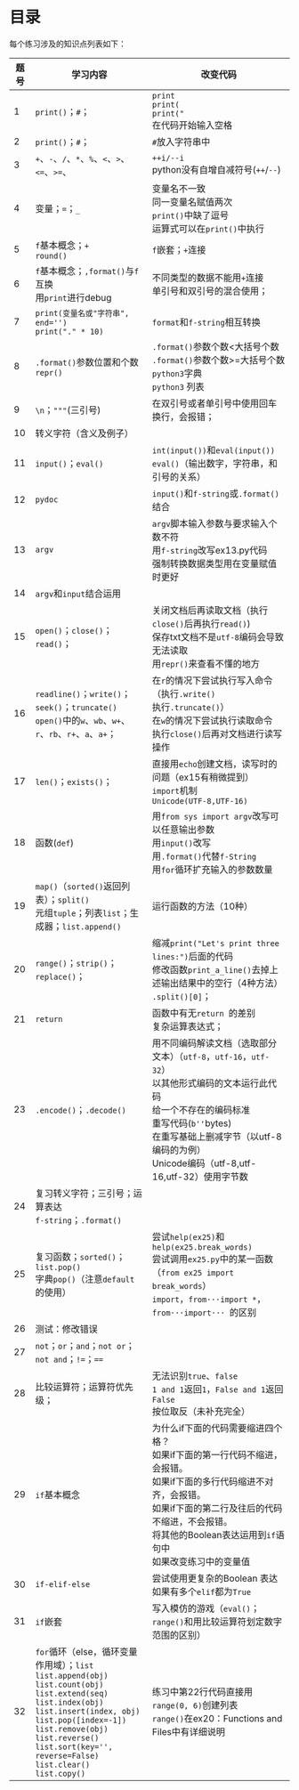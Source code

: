 # 目录

每个练习涉及的知识点列表如下：

| 题号 | 学习内容                                                     | 改变代码                                                     |
| ---- | ------------------------------------------------------------ | ------------------------------------------------------------ |
| 1    | `print()`；`#`；                                             | `print`<br/>`print(`<br/>`print("`<br/>在代码开始输入空格    |
| 2    | `print()`；`#`；                                             | `#`放入字符串中                                              |
| 3    | `+`、`-`、`/`、`*`、`%`、`<`、`>`、`<=`、`>=`、              | `++i/--i`<br/>python没有自增自减符号(`++`/`--`)              |
| 4    | 变量；`=`；`_`                                               | 变量名不一致<br/>同一变量名赋值两次<br/>`print()`中缺了逗号<br/>运算式可以在`print()`中执行 |
| 5    | `f`基本概念；`+`<br/>`round()`                               | `f`嵌套；`+`连接                                             |
| 6    | `f`基本概念；`,format()`与`f`互换<br/>用`print`进行debug     | 不同类型的数据不能用`+`连接<br/>单引号和双引号的混合使用；   |
| 7    | `print(变量名或"字符串", end='')`<br/>`print("." * 10)`      | `format`和`f-string`相互转换                                 |
| 8    | `.format()`参数位置和个数<br/>`repr()`                       | `.format()`参数个数<大括号个数<br/>`.format()`参数个数>=大括号个数<br/>`python3`字典<br/>`python3` 列表 |
| 9    | `\n`；`"""`(三引号)                                          | 在双引号或者单引号中使用回车换行，会报错；                   |
| 10   | 转义字符（含义及例子）                                       |                                                              |
| 11   | `input()`；`eval()`                                          | `int(input())`和`eval(input())`<br/>`eval()`（输出数字，字符串，和引号的关系） |
| 12   | `pydoc`                                                      | `input()`和`f-string`或`.format()`结合                       |
| 13   | `argv`                                                       | `argv`脚本输入参数与要求输入个数不符<br/>用`f-string`改写ex13.py代码<br/>强制转换数据类型用在变量赋值时更好 |
| 14   | `argv`和`input`结合运用                                      |                                                              |
| 15   | `open()`；`close()`；`read()`；                              | 关闭文档后再读取文档（执行`close()`后再执行`read()`)<br/>保存txt文档不是`utf-8`编码会导致无法读取<br/>用`repr()`来查看不懂的地方 |
| 16   | `readline()`；`write()`；`seek()`；`truncate()`<br/>`open()`中的`w`、`wb`、`w+`、`r`、`rb`、`r+`、`a`、`a+`； | 在`r`的情况下尝试执行写入命令（执行`.write()`<br/>执行`.truncate()`）<br/>在`w`的情况下尝试执行读取命令<br/>执行`close()`后再对文档进行读写操作 |
| 17   | `len()`；`exists()`；                                        | 直接用`echo`创建文档，读写时的问题（ex15有稍微提到）<br/>`import`机制<br/>`Unicode(UTF-8,UTF-16)` |
| 18   | 函数(`def`)                                                  | 用`from sys import argv`改写可以任意输出参数<br/>用`input()`改写<br/>用`.format()`代替`f-String`<br/>用`for`循环扩充输入的参数数量 |
| 19   | `map()`（`sorted()`返回列表）；`split()`<br/>元组`tuple`；列表`list`；生成器；`list.append()` | 运行函数的方法（10种）                                       |
| 20   | `range()`；`strip()`；`replace()`；                          | 缩减`print("Let's print three lines:")`后面的代码<br/>修改函数`print_a_line()`去掉上述输出结果中的空行（4种方法）<br/>`.split()[0]`； |
| 21   | `return`                                                     | 函数中有无`return `的差别<br/>复杂运算表达式；               |
| 23   | `.encode()`；`.decode()`                                     | 用不同编码解读文档（选取部分文本）（`utf-8`，`utf-16`，`utf-32`）<br/>以其他形式编码的文本运行此代码<br/>给一个不存在的编码标准<br/>重写代码(`b''`bytes)<br/>在重写基础上删减字节（以utf-8编码的为例）<br/>Unicode编码（utf-8,utf-16,utf-32）使用字节数 |
| 24   | 复习转义字符；三引号；运算表达<br/>`f-string`；`.format()`   |                                                              |
| 25   | 复习函数；`sorted()`；`list.pop()`<br/>字典`pop()`（注意`default`的使用） | 尝试`help(ex25)`和`help(ex25.break_words)`<br/>尝试调用`ex25.py`中的某一函数（`from ex25 import break_words`）<br/>`import`，`from···import *`，`from···import··· `的区别 |
| 26   | 测试：修改错误                                               |                                                              |
| 27   | `not`；`or`；`and`；`not or`；`not and`；`!=`；`==`          |                                                              |
| 28   | 比较运算符；运算符优先级；                                   | 无法识别`true`、`false`<br/>`1 and 1`返回`1`，`False and 1`返回`False`<br/>按位取反（未补充完全） |
| 29   | `if`基本概念                                                 | 为什么if下面的代码需要缩进四个格？<br/>如果if下面的第一行代码不缩进，会报错。<br/>如果if下面的多行代码缩进不对齐，会报错。<br/>如果if下面的第二行及往后的代码不缩进，不会报错。<br/>将其他的Boolean表达运用到`if`语句中<br/>如果改变练习中的变量值 |
| 30   | `if-elif-else`                                               | 尝试使用更复杂的Boolean 表达<br/>如果有多个`elif`都为`True`  |
| 31   | `if`嵌套                                                     | 写入模仿的游戏（`eval()`；`range()`和用比较运算符划定数字范围的区别） |
| 32   | `for`循环（else，循环变量作用域）；`list`<br/>`list.append(obj)`<br/>`list.count(obj)`<br/>`list.extend(seq)`<br/>`list.index(obj)`<br/>`list.insert(index, obj)`<br/>`list.pop([index=-1])`<br/>`list.remove(obj)`<br/>`list.reverse()`<br/>`list.sort(key='', reverse=False)`<br/>`list.clear()`<br/>`list.copy()` | 练习中第22行代码直接用`range(0, 6)`创建列表<br/>`range()`在ex20：Functions and Files中有详细说明 |